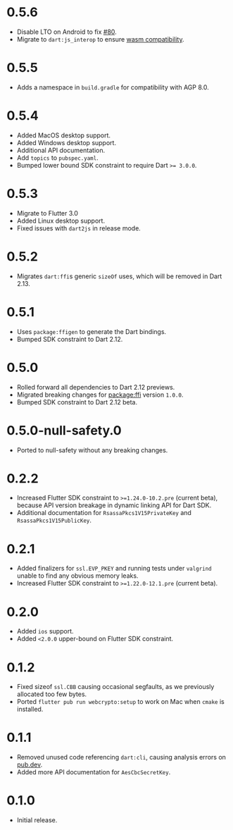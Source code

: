 # 0.5.6
* Disable LTO on Android to fix [#80](https://github.com/google/webcrypto.dart/issues/80).
* Migrate to `dart:js_interop` to ensure [wasm compatibility](https://dart.dev/interop/js-interop/package-web#package-web-vs-dart-html).

# 0.5.5
* Adds a namespace in `build.gradle` for compatibility with AGP 8.0.

# 0.5.4
* Added MacOS desktop support.
* Added Windows desktop support.
* Additional API documentation.
* Add `topics` to `pubspec.yaml`.
* Bumped lower bound SDK constraint to require Dart `>= 3.0.0`.

# 0.5.3
* Migrate to Flutter 3.0
* Added Linux desktop support.
* Fixed issues with `dart2js` in release mode.

# 0.5.2

* Migrates `dart:ffi`s generic `sizeOf` uses, which will be removed in Dart 2.13.

# 0.5.1
 * Uses `package:ffigen` to generate the Dart bindings.
 * Bumped SDK constraint to Dart 2.12.

# 0.5.0
 * Rolled forward all dependencies to Dart 2.12 previews.
 * Migrated breaking changes for [package:ffi](https://pub.dev/packages/ffi) version `1.0.0`.
 * Bumped SDK constraint to Dart 2.12 beta.

# 0.5.0-null-safety.0
 * Ported to null-safety without any breaking changes.

# 0.2.2
 * Increased Flutter SDK constraint to `>=1.24.0-10.2.pre` (current beta),
   because API version breakage in dynamic linking API for Dart SDK.
 * Additional documentation for `RsassaPkcs1V15PrivateKey` and
   `RsassaPkcs1V15PublicKey`.

# 0.2.1
 * Added finalizers for `ssl.EVP_PKEY` and running tests under `valgrind` unable
   to find any obvious memory leaks.
 * Increased Flutter SDK constraint to `>=1.22.0-12.1.pre` (current beta).

# 0.2.0
 * Added `ios` support.
 * Added `<2.0.0` upper-bound on Flutter SDK constraint.

# 0.1.2
 * Fixed sizeof `ssl.CBB` causing occasional segfaults, as we previously
   allocated too few bytes.
 * Ported `flutter pub run webcrypto:setup` to work on Mac when `cmake` is
   installed.

# 0.1.1
 * Removed unused code referencing `dart:cli`, causing analysis errors on
   [pub.dev](https://pub.dev/packages/webcrypto).
 * Added more API documentation for `AesCbcSecretKey`.

# 0.1.0
 * Initial release.

